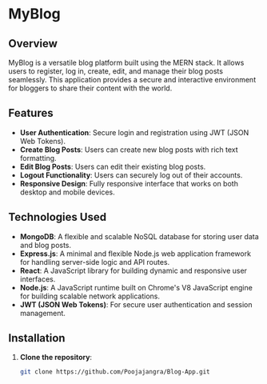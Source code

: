 # MyBlog


## Overview

MyBlog is a versatile blog platform built using the MERN stack. It allows users to register, log in, create, edit, and manage their blog posts seamlessly. This application provides a secure and interactive environment for bloggers to share their content with the world.

## Features

- **User Authentication**: Secure login and registration using JWT (JSON Web Tokens).
- **Create Blog Posts**: Users can create new blog posts with rich text formatting.
- **Edit Blog Posts**: Users can edit their existing blog posts.
- **Logout Functionality**: Users can securely log out of their accounts.
- **Responsive Design**: Fully responsive interface that works on both desktop and mobile devices.

## Technologies Used

- **MongoDB**: A flexible and scalable NoSQL database for storing user data and blog posts.
- **Express.js**: A minimal and flexible Node.js web application framework for handling server-side logic and API routes.
- **React**: A JavaScript library for building dynamic and responsive user interfaces.
- **Node.js**: A JavaScript runtime built on Chrome's V8 JavaScript engine for building scalable network applications.
- **JWT (JSON Web Tokens)**: For secure user authentication and session management.

## Installation

1. **Clone the repository**:
   ```bash
   git clone https://github.com/Poojajangra/Blog-App.git
